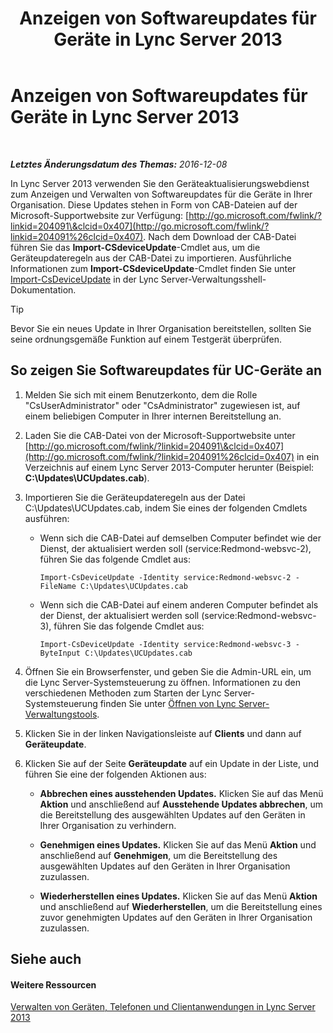 ﻿---
title: Anzeigen von Softwareupdates für Geräte in Lync Server 2013
TOCTitle: Anzeigen von Softwareupdates für Geräte in Lync Server 2013
ms:assetid: d2cca12b-ed43-4e1f-90ab-d14bca8b482c
ms:mtpsurl: https://technet.microsoft.com/de-de/library/Gg182592(v=OCS.15)
ms:contentKeyID: 49295496
ms.date: 12/10/2016
mtps_version: v=OCS.15
ms.translationtype: HT
---

# Anzeigen von Softwareupdates für Geräte in Lync Server 2013

 

_**Letztes Änderungsdatum des Themas:** 2016-12-08_

In Lync Server 2013 verwenden Sie den Geräteaktualisierungswebdienst zum Anzeigen und Verwalten von Softwareupdates für die Geräte in Ihrer Organisation. Diese Updates stehen in Form von CAB-Dateien auf der Microsoft-Supportwebsite zur Verfügung: [http://go.microsoft.com/fwlink/?linkid=204091\&clcid=0x407](http://go.microsoft.com/fwlink/?linkid=204091%26clcid=0x407). Nach dem Download der CAB-Datei führen Sie das **Import-CSdeviceUpdate**-Cmdlet aus, um die Geräteupdateregeln aus der CAB-Datei zu importieren. Ausführliche Informationen zum **Import-CSdeviceUpdate**-Cmdlet finden Sie unter [Import-CsDeviceUpdate](import-csdeviceupdate.md) in der Lync Server-Verwaltungsshell-Dokumentation.


> [!TIP]
> Bevor Sie ein neues Update in Ihrer Organisation bereitstellen, sollten Sie seine ordnungsgemäße Funktion auf einem Testgerät überprüfen.



## So zeigen Sie Softwareupdates für UC-Geräte an

1.  Melden Sie sich mit einem Benutzerkonto, dem die Rolle "CsUserAdministrator" oder "CsAdministrator" zugewiesen ist, auf einem beliebigen Computer in Ihrer internen Bereitstellung an.

2.  Laden Sie die CAB-Datei von der Microsoft-Supportwebsite unter [http://go.microsoft.com/fwlink/?linkid=204091\&clcid=0x407](http://go.microsoft.com/fwlink/?linkid=204091%26clcid=0x407) in ein Verzeichnis auf einem Lync Server 2013-Computer herunter (Beispiel: **C:\\Updates\\UCUpdates.cab**).

3.  Importieren Sie die Geräteupdateregeln aus der Datei C:\\Updates\\UCUpdates.cab, indem Sie eines der folgenden Cmdlets ausführen:
    
      - Wenn sich die CAB-Datei auf demselben Computer befindet wie der Dienst, der aktualisiert werden soll (service:Redmond-websvc-2), führen Sie das folgende Cmdlet aus:
        
            Import-CsDeviceUpdate -Identity service:Redmond-websvc-2 -FileName C:\Updates\UCUpdates.cab
    
      - Wenn sich die CAB-Datei auf einem anderen Computer befindet als der Dienst, der aktualisiert werden soll (service:Redmond-websvc-3), führen Sie das folgende Cmdlet aus:
        
            Import-CsDeviceUpdate -Identity service:Redmond-websvc-3 -ByteInput C:\Updates\UCUpdates.cab

4.  Öffnen Sie ein Browserfenster, und geben Sie die Admin-URL ein, um die Lync Server-Systemsteuerung zu öffnen. Informationen zu den verschiedenen Methoden zum Starten der Lync Server-Systemsteuerung finden Sie unter [Öffnen von Lync Server-Verwaltungstools](lync-server-2013-open-lync-server-administrative-tools.md).

5.  Klicken Sie in der linken Navigationsleiste auf **Clients** und dann auf **Geräteupdate**.

6.  Klicken Sie auf der Seite **Geräteupdate** auf ein Update in der Liste, und führen Sie eine der folgenden Aktionen aus:
    
      - **Abbrechen eines ausstehenden Updates.** Klicken Sie auf das Menü **Aktion** und anschließend auf **Ausstehende Updates abbrechen**, um die Bereitstellung des ausgewählten Updates auf den Geräten in Ihrer Organisation zu verhindern.
    
      - **Genehmigen eines Updates.** Klicken Sie auf das Menü **Aktion** und anschließend auf **Genehmigen**, um die Bereitstellung des ausgewählten Updates auf den Geräten in Ihrer Organisation zuzulassen.
    
      - **Wiederherstellen eines Updates.** Klicken Sie auf das Menü **Aktion** und anschließend auf **Wiederherstellen**, um die Bereitstellung eines zuvor genehmigten Updates auf den Geräten in Ihrer Organisation zuzulassen.

## Siehe auch

#### Weitere Ressourcen

[Verwalten von Geräten, Telefonen und Clientanwendungen in Lync Server 2013](lync-server-2013-managing-devices-phones-and-client-applications.md)

